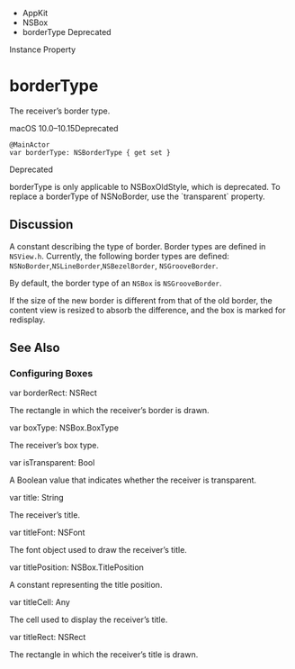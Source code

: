 

- AppKit
- NSBox
-  borderType Deprecated

Instance Property

# borderType

The receiver’s border type.

macOS 10.0–10.15Deprecated

``` source
@MainActor
var borderType: NSBorderType { get set }
```

Deprecated

borderType is only applicable to NSBoxOldStyle, which is deprecated. To replace a borderType of NSNoBorder, use the \`transparent\` property.

## Discussion

A constant describing the type of border. Border types are defined in `NSView.h`. Currently, the following border types are defined: `NSNoBorder`,`NSLineBorder`,`NSBezelBorder`, `NSGrooveBorder`.

By default, the border type of an `NSBox` is `NSGrooveBorder`.

If the size of the new border is different from that of the old border, the content view is resized to absorb the difference, and the box is marked for redisplay.

## See Also

### Configuring Boxes

var borderRect: NSRect

The rectangle in which the receiver’s border is drawn.

var boxType: NSBox.BoxType

The receiver’s box type.

var isTransparent: Bool

A Boolean value that indicates whether the receiver is transparent.

var title: String

The receiver’s title.

var titleFont: NSFont

The font object used to draw the receiver’s title.

var titlePosition: NSBox.TitlePosition

A constant representing the title position.

var titleCell: Any

The cell used to display the receiver’s title.

var titleRect: NSRect

The rectangle in which the receiver’s title is drawn.

